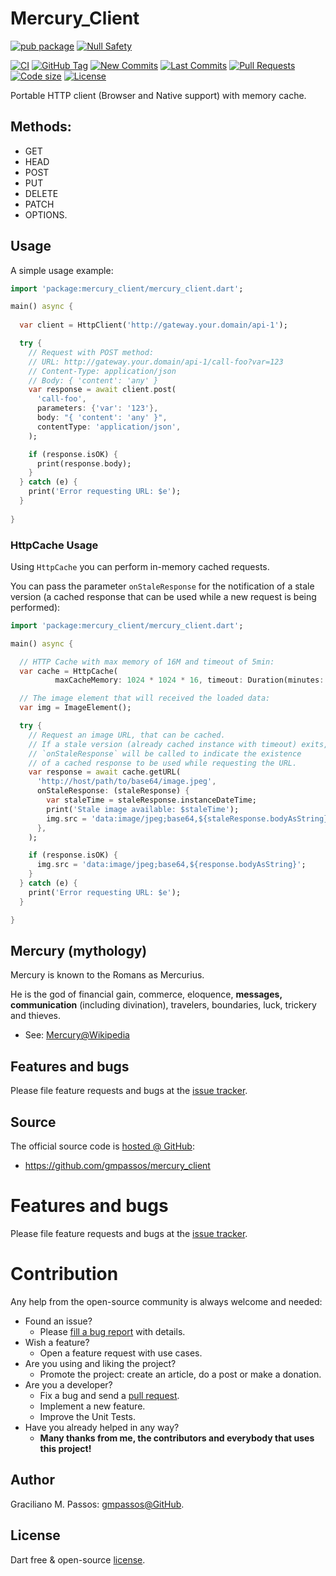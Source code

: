 # Mercury_Client

[![pub package](https://img.shields.io/pub/v/mercury_client.svg?logo=dart&logoColor=00b9fc)](https://pub.dartlang.org/packages/mercury_client)
[![Null Safety](https://img.shields.io/badge/null-safety-brightgreen)](https://dart.dev/null-safety)

[![CI](https://img.shields.io/github/workflow/status/gmpassos/mercury_client/Dart%20CI/master?logo=github-actions&logoColor=white)](https://github.com/gmpassos/mercury_client/actions)
[![GitHub Tag](https://img.shields.io/github/v/tag/gmpassos/mercury_client?logo=git&logoColor=white)](https://github.com/gmpassos/mercury_client/releases)
[![New Commits](https://img.shields.io/github/commits-since/gmpassos/mercury_client/latest?logo=git&logoColor=white)](https://github.com/gmpassos/mercury_client/network)
[![Last Commits](https://img.shields.io/github/last-commit/gmpassos/mercury_client?logo=git&logoColor=white)](https://github.com/gmpassos/mercury_client/commits/master)
[![Pull Requests](https://img.shields.io/github/issues-pr/gmpassos/mercury_client?logo=github&logoColor=white)](https://github.com/gmpassos/mercury_client/pulls)
[![Code size](https://img.shields.io/github/languages/code-size/gmpassos/mercury_client?logo=github&logoColor=white)](https://github.com/gmpassos/mercury_client)
[![License](https://img.shields.io/github/license/gmpassos/mercury_client?logo=open-source-initiative&logoColor=green)](https://github.com/gmpassos/mercury_client/blob/master/LICENSE)

Portable HTTP client (Browser and Native support) with memory cache. 

## Methods:

  - GET
  - HEAD
  - POST
  - PUT
  - DELETE
  - PATCH
  - OPTIONS.

## Usage

A simple usage example:

```dart
import 'package:mercury_client/mercury_client.dart';

main() async {
  
  var client = HttpClient('http://gateway.your.domain/api-1');

  try {
    // Request with POST method:
    // URL: http://gateway.your.domain/api-1/call-foo?var=123
    // Content-Type: application/json
    // Body: { 'content': 'any' }
    var response = await client.post(
      'call-foo',
      parameters: {'var': '123'},
      body: "{ 'content': 'any' }",
      contentType: 'application/json',
    );

    if (response.isOK) {
      print(response.body);
    }
  } catch (e) {
    print('Error requesting URL: $e');
  }
  
}
```

### HttpCache Usage

Using `HttpCache` you can perform in-memory cached requests.

You can pass the parameter `onStaleResponse` for the notification of a stale version
(a cached response that can be used while a new request is being performed):

```dart
import 'package:mercury_client/mercury_client.dart';

main() async {

  // HTTP Cache with max memory of 16M and timeout of 5min:
  var cache = HttpCache(
          maxCacheMemory: 1024 * 1024 * 16, timeout: Duration(minutes: 5));

  // The image element that will received the loaded data:
  var img = ImageElement();

  try {
    // Request an image URL, that can be cached.
    // If a stale version (already cached instance with timeout) exits,
    // `onStaleResponse` will be called to indicate the existence
    // of a cached response to be used while requesting the URL.
    var response = await cache.getURL(
      'http://host/path/to/base64/image.jpeg',
      onStaleResponse: (staleResponse) {
        var staleTime = staleResponse.instanceDateTime;
        print('Stale image available: $staleTime');
        img.src = 'data:image/jpeg;base64,${staleResponse.bodyAsString}';
      },
    );

    if (response.isOK) {
      img.src = 'data:image/jpeg;base64,${response.bodyAsString}';
    }
  } catch (e) {
    print('Error requesting URL: $e');
  }

}
```

## Mercury (mythology)

Mercury is known to the Romans as Mercurius.

He is the god of financial gain, commerce, eloquence, **messages, communication** (including divination), travelers, boundaries, luck, trickery and thieves.

- See: [Mercury@Wikipedia](https://en.wikipedia.org/wiki/Mercury_(mythology))

## Features and bugs

Please file feature requests and bugs at the [issue tracker][tracker].

## Source

The official source code is [hosted @ GitHub][github_mercury_client]:

- https://github.com/gmpassos/mercury_client

[github_mercury_client]: https://github.com/gmpassos/mercury_client

# Features and bugs

Please file feature requests and bugs at the [issue tracker][tracker].

# Contribution

Any help from the open-source community is always welcome and needed:
- Found an issue?
    - Please [fill a bug report][tracker] with details.
- Wish a feature?
    - Open a feature request with use cases.
- Are you using and liking the project?
    - Promote the project: create an article, do a post or make a donation.
- Are you a developer?
    - Fix a bug and send a [pull request][pull_request].
    - Implement a new feature.
    - Improve the Unit Tests.
- Have you already helped in any way?
    - **Many thanks from me, the contributors and everybody that uses this project!**


[tracker]: https://github.com/gmpassos/mercury_client/issues
[pull_request]: https://github.com/gmpassos/mercury_client/pulls

## Author

Graciliano M. Passos: [gmpassos@GitHub][github].

[github]: https://github.com/gmpassos

## License

Dart free & open-source [license](https://github.com/dart-lang/stagehand/blob/master/LICENSE).
